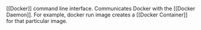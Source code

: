 [[Docker]] command line interface. Communicates Docker with the [[Docker Daemon]]. For example, docker run image creates a [[Docker Container]] for that particular image.